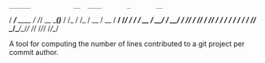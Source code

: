     ______            __  ____       _       __
   / ____/___  ____  / /_/ __ \_____(_)___  / /_
  / /_  / __ \/ __ \/ __/ /_/ / ___/ / __ \/ __/
 / __/ / /_/ / /_/ / /_/ ____/ /  / / / / / /_
/_/    \____/\____/\__/_/   /_/  /_/_/ /_/\__/

A tool for computing the number of lines contributed to a git project per 
commit author.
